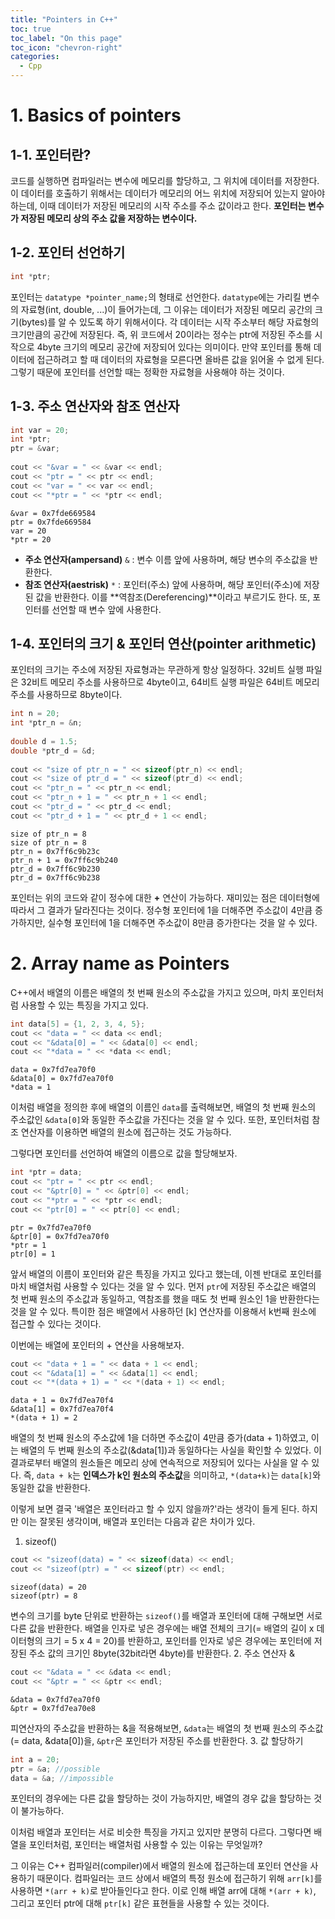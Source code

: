 ```yaml
---
title: "Pointers in C++"
toc: true
toc_label: "On this page"
toc_icon: "chevron-right"
categories:
  - Cpp
---
```


# 1. Basics of pointers
## 1-1. 포인터란?
코드를 실행하면 컴파일러는 변수에 메모리를 할당하고, 그 위치에 데이터를 저장한다. 이 데이터를 호출하기 위해서는 데이터가 메모리의 어느 위치에 저장되어 있는지 알아야 하는데, 이때 데이터가 저장된 메모리의 시작 주소를 주소 값이라고 한다.
**포인터는 변수가 저장된 메모리 상의 주소 값을 저장하는 변수이다.**

## 1-2. 포인터 선언하기
```cpp
int *ptr;
```
포인터는 `datatype *pointer_name;`의 형태로 선언한다. `datatype`에는 가리킬 변수의 자료형(int, double, ...)이 들어가는데, 그 이유는 데이터가 저장된 메모리 공간의 크기(bytes)를 알 수 있도록 하기 위해서이다. 각 데이터는 시작 주소부터 해당 자료형의 크기만큼의 공간에 저장된다. 즉, 위 코드에서 20이라는 정수는 ptr에 저장된 주소를 시작으로 4byte 크기의 메모리 공간에 저장되어 있다는 의미이다. 만약 포인터를 통해 데이터에 접근하려고 할 때 데이터의 자료형을 모른다면 올바른 값을 읽어올 수 없게 된다. 그렇기 때문에 포인터를 선언할 때는 정확한 자료형을 사용해야 하는 것이다.

## 1-3. 주소 연산자와 참조 연산자
```cpp
int var = 20;
int *ptr;
ptr = &var;
    
cout << "&var = " << &var << endl;
cout << "ptr = " << ptr << endl;
cout << "var = " << var << endl;
cout << "*ptr = " << *ptr << endl;
```
```
&var = 0x7fde669584
ptr = 0x7fde669584
var = 20
*ptr = 20
```
- **주소 연산자(ampersand)** `&` : 변수 이름 앞에 사용하며, 해당 변수의 주소값을 반환한다.
- **참조 연산자(aestrisk)** `*` : 포인터(주소) 앞에 사용하며, 해당 포인터(주소)에 저장된 값을 반환한다. 이를 **역참조(Dereferencing)**이라고 부르기도 한다. 또, 포인터를 선언할 때 변수 앞에 사용한다.

## 1-4. 포인터의 크기 & 포인터 연산(pointer arithmetic)
포인터의 크기는 주소에 저장된 자료형과는 무관하게 항상 일정하다. 32비트 실행 파일은 32비트 메모리 주소를 사용하므로 4byte이고, 64비트 실행 파일은 64비트 메모리 주소를 사용하므로 8byte이다.
```cpp
int n = 20;
int *ptr_n = &n;
    
double d = 1.5;
double *ptr_d = &d;
    
cout << "size of ptr_n = " << sizeof(ptr_n) << endl;
cout << "size of ptr_d = " << sizeof(ptr_d) << endl;
cout << "ptr_n = " << ptr_n << endl;
cout << "ptr_n + 1 = " << ptr_n + 1 << endl;
cout << "ptr_d = " << ptr_d << endl;
cout << "ptr_d + 1 = " << ptr_d + 1 << endl;
```
```
size of ptr_n = 8
size of ptr_n = 8
ptr_n = 0x7ff6c9b23c
ptr_n + 1 = 0x7ff6c9b240
ptr_d = 0x7ff6c9b230
ptr_d = 0x7ff6c9b238
```
포인터는 위의 코드와 같이 정수에 대한 **+** 연산이 가능하다. 재미있는 점은 데이터형에 따라서 그 결과가 달라진다는 것이다. 정수형 포인터에 1을 더해주면 주소값이 4만큼 증가하지만, 실수형 포인터에 1을 더해주면 주소값이 8만큼 증가한다는 것을 알 수 있다.



# 2. Array name as Pointers
C++에서 배열의 이름은 배열의 첫 번째 원소의 주소값을 가지고 있으며, 마치 포인터처럼 사용할 수 있는 특징을 가지고 있다.
```cpp
int data[5] = {1, 2, 3, 4, 5};
cout << "data = " << data << endl;
cout << "&data[0] = " << &data[0] << endl;
cout << "*data = " << *data << endl;
```
```
data = 0x7fd7ea70f0
&data[0] = 0x7fd7ea70f0
*data = 1
```
이처럼 배열을 정의한 후에 배열의 이름인 `data`를 출력해보면, 배열의 첫 번째 원소의 주소값인 `&data[0]`와 동일한 주소값을 가진다는 것을 알 수 있다. 또한, 포인터처럼 참조 연산자를 이용하면 배열의 원소에 접근하는 것도 가능하다.

그렇다면 포인터를 선언하여 배열의 이름으로 값을 할당해보자.
```cpp
int *ptr = data;
cout << "ptr = " << ptr << endl;
cout << "&ptr[0] = " << &ptr[0] << endl;
cout << "*ptr = " << *ptr << endl;
cout << "ptr[0] = " << ptr[0] << endl;
```
```
ptr = 0x7fd7ea70f0
&ptr[0] = 0x7fd7ea70f0
*ptr = 1
ptr[0] = 1
```
앞서 배열의 이름이 포인터와 같은 특징을 가지고 있다고 했는데, 이젠 반대로 포인터를 마치 배열처럼 사용할 수 있다는 것을 알 수 있다. 먼저 `ptr`에 저장된 주소값은 배열의 첫 번째 원소의 주소값과 동일하고, 역참조를 했을 때도 첫 번째 원소인 1을 반환한다는 것을 알 수 있다. 특이한 점은 배열에서 사용하던 [k] 연산자를 이용해서 k번째 원소에 접근할 수 있다는 것이다.

이번에는 배열에 포인터의 + 연산을 사용해보자.
```cpp
cout << "data + 1 = " << data + 1 << endl;
cout << "&data[1] = " << &data[1] << endl;
cout << "*(data + 1) = " << *(data + 1) << endl;
```
```
data + 1 = 0x7fd7ea70f4
&data[1] = 0x7fd7ea70f4
*(data + 1) = 2
```
배열의 첫 번째 원소의 주소값에 1을 더하면 주소값이 4만큼 증가(data + 1)하였고, 이는 배열의 두 번째 원소의 주소값(&data[1])과 동일하다는 사실을 확인할 수 있었다. 이 결과로부터 배열의 원소들은 메모리 상에 연속적으로 저장되어 있다는 사실을 알 수 있다. 즉, `data + k`는 **인덱스가 k인 원소의 주소값**을 의미하고, `*(data+k)`는 `data[k]`와 동일한 값을 반환한다.

이렇게 보면 결국 '배열은 포인터라고 할 수 있지 않을까?'라는 생각이 들게 된다. 하지만 이는 잘못된 생각이며, 배열과 포인터는 다음과 같은 차이가 있다.
1. sizeof()
```cpp
cout << "sizeof(data) = " << sizeof(data) << endl;
cout << "sizeof(ptr) = " << sizeof(ptr) << endl;
```
```
sizeof(data) = 20
sizeof(ptr) = 8
```
변수의 크기를 byte 단위로 반환하는 `sizeof()`를 배열과 포인터에 대해 구해보면 서로 다른 값을 반환한다. 배열을 인자로 넣은 경우에는 배열 전체의 크기(= 배열의 길이 x 데이터형의 크기 = 5 x 4 = 20)를 반환하고, 포인터를 인자로 넣은 경우에는 포인터에 저장된 주소 값의 크기인 8byte(32bit라면 4byte)를 반환한다.
2. 주소 연산자 &
```cpp
cout << "&data = " << &data << endl;
cout << "&ptr = " << &ptr << endl;
```
```
&data = 0x7fd7ea70f0
&ptr = 0x7fd7ea70e8
```
피연산자의 주소값을 반환하는 &을 적용해보면, `&data`는 배열의 첫 번째 원소의 주소값(= data, &data[0])을, `&ptr`은 포인터가 저장된 주소를 반환한다.
3. 값 할당하기
```cpp
int a = 20;
ptr = &a; //possible
data = &a; //impossible
```
포인터의 경우에는 다른 값을 할당하는 것이 가능하지만, 배열의 경우 값을 할당하는 것이 불가능하다.

이처럼 배열과 포인터는 서로 비슷한 특징을 가지고 있지만 분명히 다르다. 그렇다면 배열을 포인터처럼, 포인터는 배열처럼 사용할 수 있는 이유는 무엇일까?

그 이유는 C++ 컴파일러(compiler)에서 배열의 원소에 접근하는데 포인터 연산을 사용하기 때문이다. 컴파일러는 코드 상에서 배열의 특정 원소에 접근하기 위해 `arr[k]`를 사용하면 `*(arr + k)`로 받아들인다고 한다. 이로 인해 배열 arr에 대해 `*(arr + k)`, 그리고 포인터 ptr에 대해 `ptr[k]` 같은 표현들을 사용할 수 있는 것이다.
